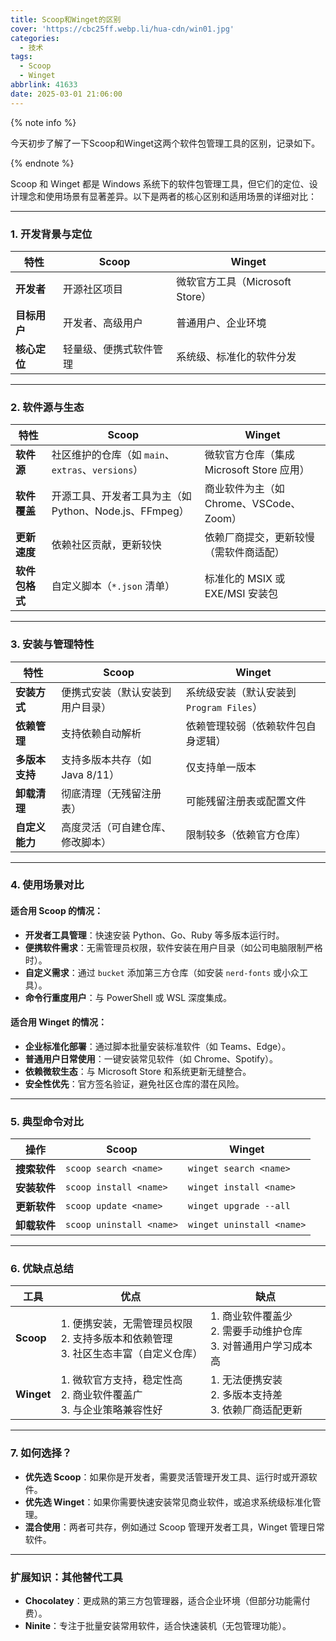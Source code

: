 ```yaml
---
title: Scoop和Winget的区别
cover: 'https://cbc25ff.webp.li/hua-cdn/win01.jpg'
categories:
  - 技术
tags:
  - Scoop
  - Winget
abbrlink: 41633
date: 2025-03-01 21:06:00
---
```




{% note info %}

今天初步了解了一下Scoop和Winget这两个软件包管理工具的区别，记录如下。

{% endnote %}

Scoop 和 Winget 都是 Windows 系统下的软件包管理工具，但它们的定位、设计理念和使用场景有显著差异。以下是两者的核心区别和适用场景的详细对比：

---

### **1. 开发背景与定位**

| **特性**     | **Scoop**              | **Winget**                      |
| ------------ | ---------------------- | ------------------------------- |
| **开发者**   | 开源社区项目           | 微软官方工具（Microsoft Store） |
| **目标用户** | 开发者、高级用户       | 普通用户、企业环境              |
| **核心定位** | 轻量级、便携式软件管理 | 系统级、标准化的软件分发        |

---



### **2. 软件源与生态**

| **特性**       | **Scoop**                                              | **Winget**                                |
| -------------- | ------------------------------------------------------ | ----------------------------------------- |
| **软件源**     | 社区维护的仓库（如 `main`、`extras`、`versions`）      | 微软官方仓库（集成 Microsoft Store 应用） |
| **软件覆盖**   | 开源工具、开发者工具为主（如 Python、Node.js、FFmpeg） | 商业软件为主（如 Chrome、VSCode、Zoom）   |
| **更新速度**   | 依赖社区贡献，更新较快                                 | 依赖厂商提交，更新较慢（需软件商适配）    |
| **软件包格式** | 自定义脚本（`*.json` 清单）                            | 标准化的 MSIX 或 EXE/MSI 安装包           |

---

### **3. 安装与管理特性**

| **特性**       | **Scoop**                        | **Winget**                               |
| -------------- | -------------------------------- | ---------------------------------------- |
| **安装方式**   | 便携式安装（默认安装到用户目录） | 系统级安装（默认安装到 `Program Files`） |
| **依赖管理**   | 支持依赖自动解析                 | 依赖管理较弱（依赖软件包自身逻辑）       |
| **多版本支持** | 支持多版本共存（如 Java 8/11）   | 仅支持单一版本                           |
| **卸载清理**   | 彻底清理（无残留注册表）         | 可能残留注册表或配置文件                 |
| **自定义能力** | 高度灵活（可自建仓库、修改脚本） | 限制较多（依赖官方仓库）                 |

---

### **4. 使用场景对比**

#### **适合用 Scoop 的情况**：

- **开发者工具管理**：快速安装 Python、Go、Ruby 等多版本运行时。
- **便携软件需求**：无需管理员权限，软件安装在用户目录（如公司电脑限制严格时）。
- **自定义需求**：通过 `bucket` 添加第三方仓库（如安装 `nerd-fonts` 或小众工具）。
- **命令行重度用户**：与 PowerShell 或 WSL 深度集成。

#### **适合用 Winget 的情况**：

- **企业标准化部署**：通过脚本批量安装标准软件（如 Teams、Edge）。
- **普通用户日常使用**：一键安装常见软件（如 Chrome、Spotify）。
- **依赖微软生态**：与 Microsoft Store 和系统更新无缝整合。
- **安全性优先**：官方签名验证，避免社区仓库的潜在风险。

---

### **5. 典型命令对比**

| **操作**     | **Scoop**                | **Winget**                |
| ------------ | ------------------------ | ------------------------- |
| **搜索软件** | `scoop search <name>`    | `winget search <name>`    |
| **安装软件** | `scoop install <name>`   | `winget install <name>`   |
| **更新软件** | `scoop update <name>`    | `winget upgrade --all`    |
| **卸载软件** | `scoop uninstall <name>` | `winget uninstall <name>` |

---

### **6. 优缺点总结**

| **工具**   | **优点**                                                                                | **缺点**                                                            |
| ---------- | --------------------------------------------------------------------------------------- | ------------------------------------------------------------------- |
| **Scoop**  | 1. 便携安装，无需管理员权限<br>2. 支持多版本和依赖管理<br>3. 社区生态丰富（自定义仓库） | 1. 商业软件覆盖少<br>2. 需要手动维护仓库<br>3. 对普通用户学习成本高 |
| **Winget** | 1. 微软官方支持，稳定性高<br>2. 商业软件覆盖广<br>3. 与企业策略兼容性好                 | 1. 无法便携安装<br>2. 多版本支持差<br>3. 依赖厂商适配更新           |

---

### **7. 如何选择？**

- **优先选 Scoop**：如果你是开发者，需要灵活管理开发工具、运行时或开源软件。
- **优先选 Winget**：如果你需要快速安装常见商业软件，或追求系统级标准化管理。
- **混合使用**：两者可共存，例如通过 Scoop 管理开发者工具，Winget 管理日常软件。

---

### **扩展知识：其他替代工具**

- **Chocolatey**：更成熟的第三方包管理器，适合企业环境（但部分功能需付费）。
- **Ninite**：专注于批量安装常用软件，适合快速装机（无包管理功能）。

